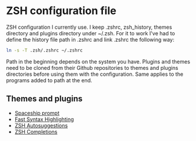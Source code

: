 # ZSH configuration file

ZSH configuration I currently use. I keep .zshrc, zsh_history, themes directory and plugins directory under ~/.zsh. For it to work I've had to define the history file path in .zshrc and link .zshrc the following way:

```bash
ln -s -T .zsh/.zshrc ~/.zshrc
```

Path in the beginning depends on the system you have. Plugins and themes need to be cloned from their Github repositories to themes and plugins directories before using them with the configuration. Same applies to the programs added to path at the end.

## Themes and plugins

- [Spaceship prompt](https://github.com/spaceship-prompt/spaceship-prompt)
- [Fast Syntax Highlighting](https://github.com/zdharma-continuum/fast-syntax-highlighting)
- [ZSH Autosuggestions](https://github.com/zsh-users/zsh-autosuggestions)
- [ZSH Completions](https://github.com/zsh-users/zsh-completions)
